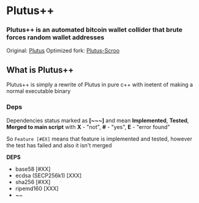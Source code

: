 # Plutus++
### Plutus++ is an automated bitcoin wallet collider that brute forces random wallet addresses 
Original: [Plutus](https://github.com/Isaacdelly/Plutus)
Optimized fork: [Plutus-Scroo](https://github.com/franzkruhm/Plutus-Scroo)

## What is Plutus++
Plutus++ is simply a rewrite of Plutus in pure c++ with inetent of making a normal executable binary

### Deps
Dependencies status marked as **[~~~]** and mean **Implemented**, **Tested**, **Merged to main script** with **X** - "not", **#** - "yes", **E** - "error found"

So `Feature [#EX]` means that feature is implemented and tested, however the test has failed and also it isn't merged


**DEPS**
- base58 [#XX]
- ecdsa (SECP256k1) [XXX]
- sha256 [#XX]
- ripemd160 [XXX]
- ~~